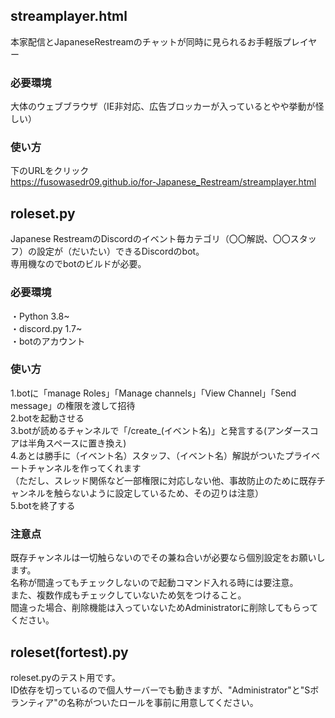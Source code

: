 ## streamplayer.html  
本家配信とJapaneseRestreamのチャットが同時に見られるお手軽版プレイヤー  
### 必要環境  
大体のウェブブラウザ（IE非対応、広告ブロッカーが入っているとやや挙動が怪しい）  
### 使い方  
下のURLをクリック  
https://fusowasedr09.github.io/for-Japanese_Restream/streamplayer.html  
  
## roleset.py  
Japanese RestreamのDiscordのイベント毎カテゴリ（〇〇解説、〇〇スタッフ）の設定が（だいたい）できるDiscordのbot。  
専用機なのでbotのビルドが必要。  
### 必要環境
・Python 3.8~  
・discord.py 1.7~  
・botのアカウント  
### 使い方  
1.botに「manage Roles」「Manage channels」「View Channel」「Send message」の権限を渡して招待  
2.botを起動させる  
3.botが読めるチャンネルで「/create_(イベント名)」と発言する(アンダースコアは半角スペースに置き換え)  
4.あとは勝手に（イベント名）スタッフ、（イベント名）解説がついたプライベートチャンネルを作ってくれます   
（ただし、スレッド関係など一部権限に対応しない他、事故防止のために既存チャンネルを触らないように設定しているため、その辺りは注意）  
5.botを終了する  
### 注意点  
既存チャンネルは一切触らないのでその兼ね合いが必要なら個別設定をお願いします。  
名称が間違ってもチェックしないので起動コマンド入れる時には要注意。  
また、複数作成もチェックしていないため気をつけること。  
間違った場合、削除機能は入っていないためAdministratorに削除してもらってください。  

## roleset(fortest).py
roleset.pyのテスト用です。  
ID依存を切っているので個人サーバーでも動きますが、"Administrator"と"Sボランティア"の名称がついたロールを事前に用意してください。

